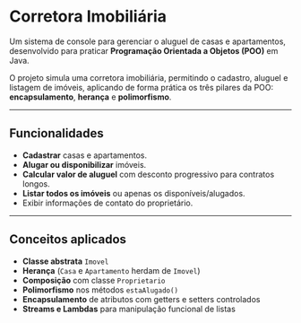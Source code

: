 #  Corretora Imobiliária

Um sistema de console para gerenciar o aluguel de casas e apartamentos, desenvolvido para praticar **Programação Orientada a Objetos (POO)** em Java. 

O projeto simula uma corretora imobiliária, permitindo o cadastro, aluguel e listagem de imóveis, aplicando de forma prática os três pilares da POO: **encapsulamento**, **herança** e **polimorfismo**.


---

##  Funcionalidades

-  **Cadastrar** casas e apartamentos.
-  **Alugar ou disponibilizar** imóveis.
-  **Calcular valor de aluguel** com desconto progressivo para contratos longos.
-  **Listar todos os imóveis** ou apenas os disponíveis/alugados.
-  Exibir informações de contato do proprietário.

---

##  Conceitos aplicados

- **Classe abstrata** `Imovel`
- **Herança** (`Casa` e `Apartamento` herdam de `Imovel`)
- **Composição** com classe `Proprietario`
- **Polimorfismo** nos métodos `estaAlugado()`
- **Encapsulamento** de atributos com getters e setters controlados
- **Streams e Lambdas** para manipulação funcional de listas
